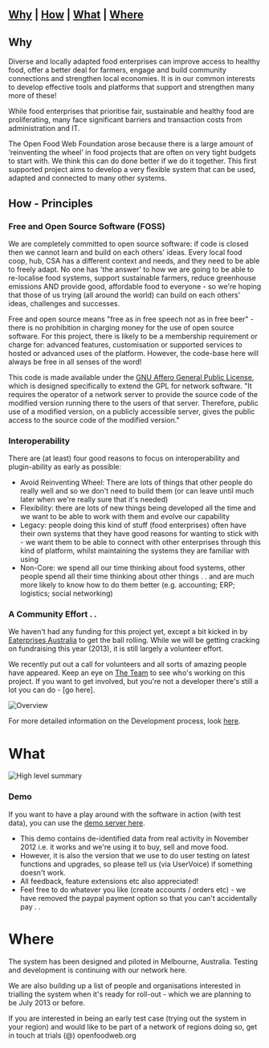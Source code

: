 ## [Why](#Why)  |  [How](#How)  |  [What](#What)  |  [Where](#Where)  

## Why <a id="Why"/>

Diverse and locally adapted food enterprises can improve access to healthy food, offer a better deal for farmers, engage and build community connections and strengthen local economies. It is in our common interests to develop effective tools and platforms that support and strengthen many more of these!

While food enterprises that prioritise fair, sustainable and healthy food are proliferating, many face significant barriers and transaction costs from administration and IT.

The Open Food Web Foundation arose because there is a large amount of ‘reinventing the wheel’ in food projects that are often on very tight budgets to start with. We think this can do done better if we do it together. This first supported project aims to develop a very flexible system that can be used, adapted and connected to many other systems.

## How - Principles <a id="How"/>

### Free and Open Source Software (FOSS) <a id="FOSS"/>

We are completely committed to open source software: if code is closed then we cannot learn and build on each others' ideas. Every local food coop, hub, CSA has a different context and needs, and they need to be able to freely adapt. No one has 'the answer' to how we are going to be able to re-localise food systems, support sustainable farmers, reduce greenhouse emissions AND provide good, affordable food to everyone - so we're hoping that those of us trying (all around the world) can build on each others' ideas, challenges and successes.

Free and open source means "free as in free speech not as in free beer" - there is no prohibition in charging money for the use of open source software. For this project, there is likely to be a membership requirement or charge for: advanced features, customisation or supported services to hosted or advanced uses of the platform. However, the code-base here will always be free in all senses of the word!

This code is made available under the [GNU Affero General Public License](http://www.gnu.org/licenses/agpl-3.0.html), which is designed specifically to extend the GPL for network software. "It requires the operator of a network server to provide the source code of the modified version running there to the users of that server. Therefore, public use of a modified version, on a publicly accessible server, gives the public access to the source code of the modified version."

### Interoperability <a id="Interop">

There are (at least) four good reasons to focus on interoperability and plugin-ability as early as possible:
*  Avoid Reinventing Wheel: There are lots of things that other people do really well and so we don't need to build them (or can leave until much later when we're really sure that it's needed)
*  Flexibility: there are lots of new things being developed all the time and we want to be able to work with them and evolve our capability
*  Legacy: people doing this kind of stuff (food enterprises) often have their own systems that they have good reasons for wanting to stick with - we want them to be able to connect with other enterprises through this kind of platform, whilst maintaining the systems they are familiar with using
*  Non-Core: we spend all our time thinking about food systems, other people spend all their time thinking about other things . . and are much more likely to know how to do them better (e.g. accounting; ERP; logistics; social networking)

### A Community Effort . . <a id="Volunteers"/>

We haven't had any funding for this project yet, except a bit kicked in by [Eaterprises Australia](http://www.eaterprises.com.au) to get the ball rolling. While we will be getting cracking on fundraising this year (2013), it is still largely a volunteer effort.

We recently put out a call for volunteers and all sorts of amazing people have appeared. Keep an eye on [The Team](www.openfoodweb.org/platform) to see who's working on this project. If you want to get involved, but you're not a developer there's still a lot you can do - [go here].
 
![Overview](http://openfoodweb.org/foundation/wp-content/uploads/2012/12/OFWF-Platform-Call-for-Volunteers-1024x723.jpg)

For more detailed information on the Development process, look [here](#Development).

# What <a id="What"/>

![High level summary](http://openfoodweb.org/foundation/wp-content/uploads/2012/12/OFW-Platform-pic.png)

### Demo <a id="Demo"/>

If you want to have a play around with the software in action (with test data), you can use the [demo server here](http://ec2-54-241-104-172.us-west-1.compute.amazonaws.com/). 
*  This demo contains de-identified data from real activity in November 2012 i.e. it works and we're using it to buy, sell and move food. 
*  However, it is also the version that we use to do user testing on latest functions and upgrades, so please tell us (via UserVoice) if something doesn't work.
*  All feedback, feature extensions etc also appreciated!
*  Feel free to do whatever you like (create accounts / orders etc) - we have removed the paypal payment option so that you can't accidentally pay . .
 
# Where <a id="Where"/>

The system has been designed and piloted in Melbourne, Australia. Testing and development is continuing with our network here.

We are also building up a list of people and organisations interested in trialling the system when it's ready for roll-out - which we are planning to be July 2013 or before.

If you are interested in being an early test case (trying out the system in your region) and would like to be part of a network of regions doing so, get in touch at trials (@) openfoodweb.org 
